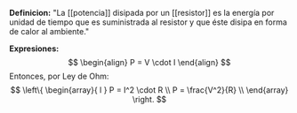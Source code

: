 **Definicion:**
"La [[potencia]] disipada por un [[resistor]] es la energía por unidad de tiempo que es suministrada al resistor y que éste disipa en forma de calor al ambiente."

**Expresiones:**
$$
\begin{align}
P = V \cdot I
\end{align}
$$
Entonces, por Ley de Ohm:
$$ 
\left\{ 
\begin{array}{ l } 
P = I^2 \cdot R \\
P = \frac{V^2}{R} \\
\end{array} \right.
$$
